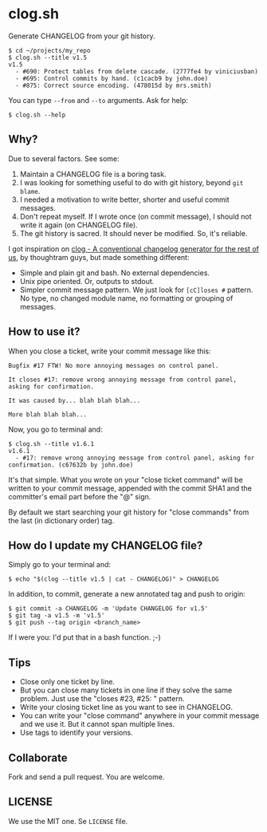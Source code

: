 clog.sh
=======

Generate CHANGELOG from your git history.

```
$ cd ~/projects/my_repo
$ clog.sh --title v1.5
v1.5
  - #690: Protect tables from delete cascade. (2777fe4 by viniciusban)
  - #695: Control commits by hand. (c1cacb9 by john.doe)
  - #875: Correct source encoding. (478015d by mrs.smith)
```

You can type `--from` and `--to` arguments. Ask for help:

```
$ clog.sh --help
```

Why?
----

Due to several factors. See some:

1. Maintain a CHANGELOG file is a boring task.
1. I was looking for something useful to do with git history, beyond `git blame`.
1. I needed a motivation to write better, shorter and useful commit messages.
1. Don't repeat myself. If I wrote once (on commit message), I should not write it again (on CHANGELOG file).
1. The git history is sacred. It should never be modified. So, it's reliable.

I got inspiration on [clog - A conventional changelog generator for the rest of us](http://blog.thoughtram.io/announcements/tools/2014/09/18/announcing-clog-a-conventional-changelog-generator-for-the-rest-of-us.html), by thoughtram guys, but made something different:

- Simple and plain git and bash. No external dependencies.
- Unix pipe oriented. Or, outputs to stdout.
- Simpler commit message pattern. We just look for `[cC]loses #` pattern. No type, no changed module name, no formatting or grouping of messages.


How to use it?
--------------

When you close a ticket, write your commit message like this:

```
Bugfix #17 FTW! No more annoying messages on control panel.

It closes #17: remove wrong annoying message from control panel, asking for confirmation.

It was caused by... blah blah blah...

More blah blah blah...
```

Now, you go to terminal and:

```
$ clog.sh --title v1.6.1
v1.6.1
  - #17: remove wrong annoying message from control panel, asking for confirmation. (c67632b by john.doe)
```

It's that simple. What you wrote on your "close ticket command" will be written to your commit message, appended with the commit SHA1 and the committer's email part before the "@" sign.

By default we start searching your git history for "close commands" from the last (in dictionary order) tag.


How do I update my CHANGELOG file?
----------------------------------

Simply go to your terminal and:

```
$ echo "$(clog --title v1.5 | cat - CHANGELOG)" > CHANGELOG
```

In addition, to commit, generate a new annotated tag and push to origin:

```
$ git commit -a CHANGELOG -m 'Update CHANGELOG for v1.5'
$ git tag -a v1.5 -m 'v1.5'
$ git push --tag origin <branch_name>
```

If I were you: I'd put that in a bash function. ;-)


Tips
----

- Close only one ticket by line.
- But you can close many tickets in one line if they solve the same problem. Just use the "closes #23, #25: <message>" pattern.
- Write your closing ticket line as you want to see in CHANGELOG.
- You can write your "close command" anywhere in your commit message and we use it. But it cannot span multiple lines.
- Use tags to identify your versions.


Collaborate
-----------

Fork and send a pull request. You are welcome.


LICENSE
-------

We use the MIT one. Se `LICENSE` file.
